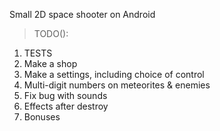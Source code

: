 Small 2D space shooter on Android

>TODO(): 
  1. TESTS
  2. Make a shop
  3. Make a settings, including choice of control
  4. Multi-digit numbers on meteorites & enemies
  5. Fix bug with sounds
  6. Effects after destroy
  7. Bonuses
